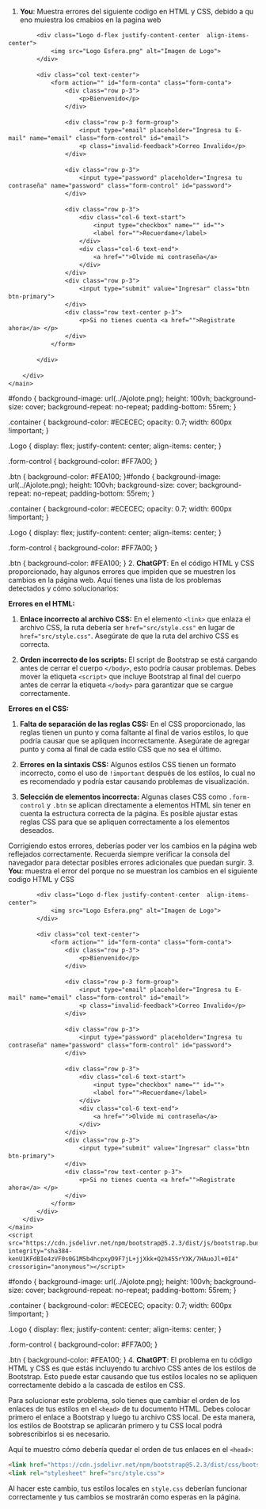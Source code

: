 1. **You**: Muestra errores del siguiente codigo en HTML y CSS, debido a qu eno muiestra los cmabios en la pagina web <!DOCTYPE html>
<html lang="en">
<head>
    <meta charset="UTF-8">
    <meta name="viewport" content="width=device-width, initial-scale=1.0">
    <title>Document</title>
    <link rel="stylesheet" href="src/style.css">
    <link href="https://cdn.jsdelivr.net/npm/bootstrap@5.2.3/dist/css/bootstrap.min.css" rel="stylesheet" integrity="sha384-rbsA2VBKQhggwzxH7pPCaAqO46MgnOM80zW1RWuH61DGLwZJEdK2Kadq2F9CUG65" crossorigin="anonymous">
</head>
<body>
    <main id="fondo">
        <div class="container d-flex justify-content-center align-items-center">

            <div class="Logo d-flex justify-content-center  align-items-center">
                <img src="Logo Esfera.png" alt="Imagen de Logo">
            </div>
            
            <div class="col text-center">
                <form action="" id="form-conta" class="form-conta">
                    <div class="row p-3">
                        <p>Bienvenido</p>
                    </div>

                    <div class="row p-3 form-group">
                        <input type="email" placeholder="Ingresa tu E-mail" name="email" class="form-control" id="email">
                        <p class="invalid-feedback">Correo Invalido</p>
                    </div>

                    <div class="row p-3">
                        <input type="password" placeholder="Ingresa tu contraseña" name="password" class="form-control" id="password">
                    </div>

                    <div class="row p-3">
                        <div class="col-6 text-start">
                            <input type="checkbox" name="" id="">
                            <label for="">Recuerdame</label>
                        </div>
                        <div class="col-6 text-end">
                            <a href="">Olvide mi contraseña</a>
                        </div>
                    </div>
                    <div class="row p-3">
                        <input type="submit" value="Ingresar" class="btn btn-primary">
                    </div>
                    <div class="row text-center p-3">
                        <p>Si no tienes cuenta <a href="">Registrate ahora</a> </p>
                    </div>
                </form>

            </div>

        </div>
    </main>
</body>
<script src="https://cdn.jsdelivr.net/npm/bootstrap@5.2.3/dist/js/bootstrap.bundle.min.js" integrity="sha384-kenU1KFdBIe4zVF0s0G1M5b4hcpxyD9F7jL+jjXkk+Q2h455rYXK/7HAuoJl+0I4" crossorigin="anonymous"></script>
</html> #fondo {
    background-image: url(../Ajolote.png);
     height: 100vh;
     background-size: cover;
     background-repeat: no-repeat;
     padding-bottom: 55rem;
 }
 
 .container {
    background-color: #ECECEC;
    opacity: 0.7;
    width: 600px !important;
 }

.Logo {
    display: flex;
    justify-content: center;
    align-items: center;
}

 .form-control {
    background-color: #FF7A00;
}

.btn {
    background-color: #FEA100;
}#fondo {
    background-image: url(../Ajolote.png);
     height: 100vh;
     background-size: cover;
     background-repeat: no-repeat;
     padding-bottom: 55rem;
 }
 
 .container {
    background-color: #ECECEC;
    opacity: 0.7;
    width: 600px !important;
 }

.Logo {
    display: flex;
    justify-content: center;
    align-items: center;
}

 .form-control {
    background-color: #FF7A00;
}

.btn {
    background-color: #FEA100;
}
2. **ChatGPT**: En el código HTML y CSS proporcionado, hay algunos errores que impiden que se muestren los cambios en la página web. Aquí tienes una lista de los problemas detectados y cómo solucionarlos:

**Errores en el HTML:**
1. **Enlace incorrecto al archivo CSS:** En el elemento `<link>` que enlaza el archivo CSS, la ruta debería ser `href="src/style.css"` en lugar de `href="src/style.css"`. Asegúrate de que la ruta del archivo CSS es correcta.

2. **Orden incorrecto de los scripts:** El script de Bootstrap se está cargando antes de cerrar el cuerpo `</body>`, esto podría causar problemas. Debes mover la etiqueta `<script>` que incluye Bootstrap al final del cuerpo antes de cerrar la etiqueta `</body>` para garantizar que se cargue correctamente.

**Errores en el CSS:**
1. **Falta de separación de las reglas CSS:** En el CSS proporcionado, las reglas tienen un punto y coma faltante al final de varios estilos, lo que podría causar que se apliquen incorrectamente. Asegúrate de agregar punto y coma al final de cada estilo CSS que no sea el último.

2. **Errores en la sintaxis CSS:** Algunos estilos CSS tienen un formato incorrecto, como el uso de `!important` después de los estilos, lo cual no es recomendado y podría estar causando problemas de visualización.

3. **Selección de elementos incorrecta:** Algunas clases CSS como `.form-control` y `.btn` se aplican directamente a elementos HTML sin tener en cuenta la estructura correcta de la página. Es posible ajustar estas reglas CSS para que se apliquen correctamente a los elementos deseados.

Corrigiendo estos errores, deberías poder ver los cambios en la página web reflejados correctamente. Recuerda siempre verificar la consola del navegador para detectar posibles errores adicionales que puedan surgir.
3. **You**: muestra el error del porque no se muestran los cambios en el siguiente codigo HTML y CSS <!DOCTYPE html>
<html lang="en">
<head>
    <meta charset="UTF-8">
    <meta name="viewport" content="width=device-width, initial-scale=1.0">
    <title>Document</title>
    <link rel="stylesheet" href="src/style.css">
    <link href="https://cdn.jsdelivr.net/npm/bootstrap@5.2.3/dist/css/bootstrap.min.css" rel="stylesheet" integrity="sha384-rbsA2VBKQhggwzxH7pPCaAqO46MgnOM80zW1RWuH61DGLwZJEdK2Kadq2F9CUG65" crossorigin="anonymous">
</head>
<body>
    <main id="fondo">
        <div class="container d-flex justify-content-center align-items-center">

            <div class="Logo d-flex justify-content-center  align-items-center">
                <img src="Logo Esfera.png" alt="Imagen de Logo">
            </div>
            
            <div class="col text-center">
                <form action="" id="form-conta" class="form-conta">
                    <div class="row p-3">
                        <p>Bienvenido</p>
                    </div>

                    <div class="row p-3 form-group">
                        <input type="email" placeholder="Ingresa tu E-mail" name="email" class="form-control" id="email">
                        <p class="invalid-feedback">Correo Invalido</p>
                    </div>

                    <div class="row p-3">
                        <input type="password" placeholder="Ingresa tu contraseña" name="password" class="form-control" id="password">
                    </div>

                    <div class="row p-3">
                        <div class="col-6 text-start">
                            <input type="checkbox" name="" id="">
                            <label for="">Recuerdame</label>
                        </div>
                        <div class="col-6 text-end">
                            <a href="">Olvide mi contraseña</a>
                        </div>
                    </div>
                    <div class="row p-3">
                        <input type="submit" value="Ingresar" class="btn btn-primary">
                    </div>
                    <div class="row text-center p-3">
                        <p>Si no tienes cuenta <a href="">Registrate ahora</a> </p>
                    </div>
                </form>
            </div>
        </div>
    </main>
    <script src="https://cdn.jsdelivr.net/npm/bootstrap@5.2.3/dist/js/bootstrap.bundle.min.js" integrity="sha384-kenU1KFdBIe4zVF0s0G1M5b4hcpxyD9F7jL+jjXkk+Q2h455rYXK/7HAuoJl+0I4" crossorigin="anonymous"></script>
</body>
</html> #fondo {
    background-image: url(../Ajolote.png);
     height: 100vh;
     background-size: cover;
     background-repeat: no-repeat;
     padding-bottom: 55rem;
 }
 
 .container {
    background-color: #ECECEC;
    opacity: 0.7;
    width: 600px !important;
 }

.Logo {
    display: flex;
    justify-content: center;
    align-items: center;
}

 .form-control {
    background-color: #FF7A00;
}

.btn {
    background-color: #FEA100;
}
4. **ChatGPT**: El problema en tu código HTML y CSS es que estás incluyendo tu archivo CSS antes de los estilos de Bootstrap. Esto puede estar causando que tus estilos locales no se apliquen correctamente debido a la cascada de estilos en CSS.

Para solucionar este problema, solo tienes que cambiar el orden de los enlaces de tus estilos en el `<head>` de tu documento HTML. Debes colocar primero el enlace a Bootstrap y luego tu archivo CSS local. De esta manera, los estilos de Bootstrap se aplicarán primero y tu CSS local podrá sobrescribirlos si es necesario.

Aquí te muestro cómo debería quedar el orden de tus enlaces en el `<head>`:

```html
<link href="https://cdn.jsdelivr.net/npm/bootstrap@5.2.3/dist/css/bootstrap.min.css" rel="stylesheet" integrity="sha384-rbsA2VBKQhggwzxH7pPCaAqO46MgnOM80zW1RWuH61DGLwZJEdK2Kadq2F9CUG65" crossorigin="anonymous">
<link rel="stylesheet" href="src/style.css">
```

Al hacer este cambio, tus estilos locales en `style.css` deberían funcionar correctamente y tus cambios se mostrarán como esperas en la página.